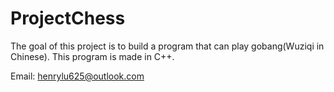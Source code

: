 # ProjectChess
The goal of this project is to build a program that can play gobang(Wuziqi in Chinese).
This program is made in C++.

Email: henrylu625@outlook.com
